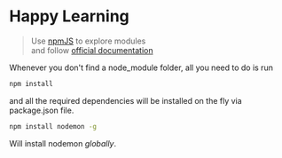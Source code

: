 # Happy Learning

> Use [npmJS](https://www.npmjs.com/) to explore modules  
> and follow [official documentation](https://nodejs.org/dist/latest-v16.x/docs/api/)  

Whenever you don't find a node_module folder, all you need to do is run
```bash
npm install
```
and all the required dependencies will be installed on the fly via package.json file.  
```bash
npm install nodemon -g
```
Will install nodemon _globally_.